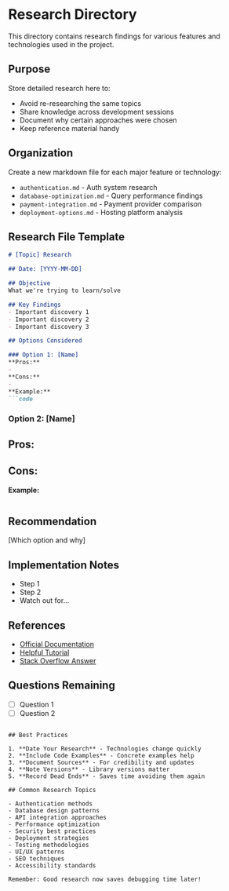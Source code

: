 # Research Directory

This directory contains research findings for various features and technologies used in the project.

## Purpose

Store detailed research here to:
- Avoid re-researching the same topics
- Share knowledge across development sessions
- Document why certain approaches were chosen
- Keep reference material handy

## Organization

Create a new markdown file for each major feature or technology:
- `authentication.md` - Auth system research
- `database-optimization.md` - Query performance findings
- `payment-integration.md` - Payment provider comparison
- `deployment-options.md` - Hosting platform analysis

## Research File Template

```markdown
# [Topic] Research

## Date: [YYYY-MM-DD]

## Objective
What we're trying to learn/solve

## Key Findings
- Important discovery 1
- Important discovery 2
- Important discovery 3

## Options Considered

### Option 1: [Name]
**Pros:**
- 
**Cons:**
- 
**Example:**
```code
```

### Option 2: [Name]
**Pros:**
- 
**Cons:**
- 
**Example:**
```code
```

## Recommendation
[Which option and why]

## Implementation Notes
- Step 1
- Step 2
- Watch out for...

## References
- [Official Documentation](url)
- [Helpful Tutorial](url)
- [Stack Overflow Answer](url)

## Questions Remaining
- [ ] Question 1
- [ ] Question 2
```

## Best Practices

1. **Date Your Research** - Technologies change quickly
2. **Include Code Examples** - Concrete examples help
3. **Document Sources** - For credibility and updates
4. **Note Versions** - Library versions matter
5. **Record Dead Ends** - Saves time avoiding them again

## Common Research Topics

- Authentication methods
- Database design patterns
- API integration approaches
- Performance optimization
- Security best practices
- Deployment strategies
- Testing methodologies
- UI/UX patterns
- SEO techniques
- Accessibility standards

Remember: Good research now saves debugging time later!